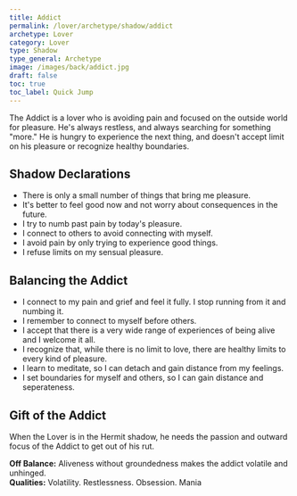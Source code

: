 ```yaml
---
title: Addict
permalink: /lover/archetype/shadow/addict
archetype: Lover
category: Lover
type: Shadow
type_general: Archetype
image: /images/back/addict.jpg
draft: false
toc: true
toc_label: Quick Jump
---
```

 The Addict is a lover who is avoiding pain and focused on the outside world for pleasure. He's always restless, and always searching for something "more." He is hungry to experience the next thing, and doesn't accept limit on his pleasure or recognize healthy boundaries.  
  
  
## Shadow Declarations  
- There is only a small number of things that bring me pleasure.  
- It's better to feel good now and not worry about consequences in the future.  
- I try to numb past pain by today's pleasure.   
- I connect to others to avoid connecting with myself.  
- I avoid pain by only trying to experience good things.   
- I refuse limits on my sensual pleasure.  
  
  
## Balancing the Addict  
- I connect to my pain and grief and feel it fully. I stop running from it and numbing it.  
- I remember to connect to myself before others.  
- I accept that there is a very wide range of experiences of being alive and I welcome it all.  
- I recognize that, while there is no limit to love, there are healthy limits to every kind of pleasure.   
- I learn to meditate, so I can detach and gain distance from my feelings.  
- I set boundaries for myself and others, so I can gain distance and seperateness.  
  
  
## Gift of the Addict  
When the Lover is in the Hermit shadow, he needs the passion and outward focus of the Addict to get out of his rut.  
  
**Off Balance:** Aliveness without groundedness makes the addict volatile and unhinged.  
**Qualities:** Volatility. Restlessness. Obsession. Mania
